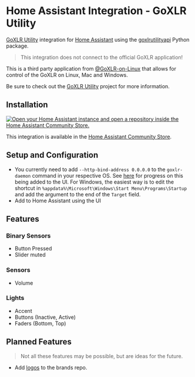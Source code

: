 # Home Assistant Integration - GoXLR Utility

[GoXLR Utility](https://github.com/GoXLR-on-Linux/goxlr-utility) integration for [Home Assistant](https://www.home-assistant.io/) using the [goxlrutilityapi](https://github.com/timmo001/goxlr-utility-api-py) Python package.

> This integration does not connect to the official GoXLR application!

This is a third party application from [@GoXLR-on-Linux](https://github.com/GoXLR-on-Linux) that allows for control of the GoXLR on Linux, Mac and Windows.

Be sure to check out the [GoXLR Utility](https://github.com/GoXLR-on-Linux/goxlr-utility) project for more information.

## Installation

[![Open your Home Assistant instance and open a repository inside the Home Assistant Community Store.](https://my.home-assistant.io/badges/hacs_repository.svg)](https://my.home-assistant.io/redirect/hacs_repository/?owner=timmo001&repository=homeassistant-integration-goxlr-utility&category=integration)

This integration is available in the [Home Assistant Community Store](https://hacs.xyz/).

## Setup and Configuration

- You currently need to add `--http-bind-address 0.0.0.0` to the `goxlr-daemon` command in your respective OS. See [here](https://github.com/GoXLR-on-Linux/goxlr-utility/issues/64) for progress on this being added to the UI. For Windows, the easiest way is to edit the shortcut in `%appdata%\Microsoft\Windows\Start Menu\Programs\Startup` and add the argument to the end of the `Target` field.
- Add to Home Assistant using the UI

## Features

### Binary Sensors

- Button Pressed
- Slider muted

### Sensors

- Volume

### Lights

- Accent
- Buttons (Inactive, Active)
- Faders (Bottom, Top)

## Planned Features

> Not all these features may be possible, but are ideas for the future.

- Add [logos](https://github.com/GoXLR-on-Linux/goxlr-utility/tree/main/daemon/resources) to the brands repo.

<!-- ### Binary Sensors -->
<!-- ### Lights -->
<!-- ### Sensors -->
<!-- ### Services -->
<!-- ### Switches -->
